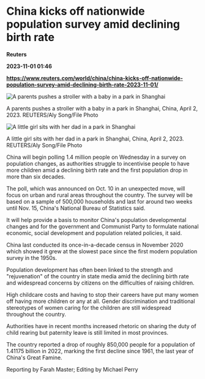 # China kicks off nationwide population survey amid declining birth rate
**Reuters**

**2023-11-01 01:46**

**https://www.reuters.com/world/china/china-kicks-off-nationwide-population-survey-amid-declining-birth-rate-2023-11-01/**

![A parents pushes a stroller with a baby in a park in Shanghai](https://www.reuters.com/resizer/SB8_jHOE5JGUnXvgmkvbM-ml1P8=/1920x0/filters:quality(80)/cloudfront-us-east-2.images.arcpublishing.com/reuters/43MRVZIIF5KVJBNC3KZNJFHPJE.jpg)

A parents pushes a stroller with a baby in a park in Shanghai, China, April 2, 2023. REUTERS/Aly Song/File Photo

![A little girl sits with her dad in a park in Shanghai](https://www.reuters.com/resizer/NQXwsQC5FxStJ1DXnWcqqCijjjM=/1920x0/filters:quality(80)/cloudfront-us-east-2.images.arcpublishing.com/reuters/NDVX7PNRTNM7NN6ZAPI7PVLMZI.jpg)

A little girl sits with her dad in a park in Shanghai, China, April 2, 2023. REUTERS/Aly Song/File Photo

China will begin polling 1.4 million people on Wednesday in a survey on population changes, as authorities struggle to incentivise people to have more children amid a declining birth rate and the first population drop in more than six decades.

The poll, which was announced on Oct. 10 in an unexpected move, will focus on urban and rural areas throughout the country. The survey will be based on a sample of 500,000 households and last for around two weeks until Nov. 15, China's National Bureau of Statistics said.

It will help provide a basis to monitor China's population developmental changes and for the government and Communist Party to formulate national economic, social development and population related policies, it said.

China last conducted its once-in-a-decade census in November 2020 which showed it grew at the slowest pace since the first modern population survey in the 1950s.

Population development has often been linked to the strength and "rejuvenation" of the country in state media amid the declining birth rate and widespread concerns by citizens on the difficulties of raising children.

High childcare costs and having to stop their careers have put many women off having more children or any at all. Gender discrimination and traditional stereotypes of women caring for the children are still widespread throughout the country.

Authorities have in recent months increased rhetoric on sharing the duty of child rearing but paternity leave is still limited in most provinces.

The country reported a drop of roughly 850,000 people for a population of 1.41175 billion in 2022, marking the first decline since 1961, the last year of China's Great Famine.

Reporting by Farah Master; Editing by Michael Perry